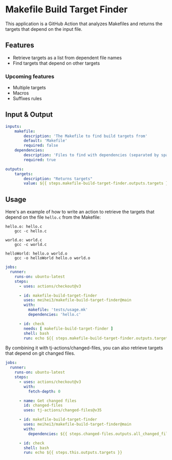 # Makefile Build Target Finder

This application is a GitHub Action that analyzes Makefiles and returns the targets that depend on the input file.

## Features

- Retrieve targets as a list from dependent file names
- Find targets that depend on other targets

### Upcoming features

- Multiple targets
- Macros
- Suffixes rules

## Input & Output

```yaml
inputs:
    makefile:
        description: 'The Makefile to find build targets from'
        default: 'Makefile'
        required: false
    dependencies:
        description: 'Files to find with dependencies (separated by spaces)'
        required: true

outputs:
    targets:
        description: "Returns targets"
        value: ${{ steps.makefile-build-target-finder.outputs.targets }}
```

## Usage

Here's an example of how to write an action to retrieve the targets that depend on the file `hello.c` from the Makefile:

```
hello.o: hello.c
    gcc -c hello.c

world.o: world.c
    gcc -c world.c

helloWorld: hello.o world.o
    gcc -o helloWorld hello.o world.o
```

```yaml
jobs:
  runner:
    runs-on: ubuntu-latest
    steps:
      - uses: actions/checkout@v3

      - id: makefile-build-target-finder
        uses: meihei3/makefile-build-target-finder@main
        with:
          makefile: 'tests/usage.mk'
          dependencies: 'hello.c'

      - id: check
        needs: [ makefile-build-target-finder ]
        shell: bash
        run: echo ${{ steps.makefile-build-target-finder.outputs.targets }} # -> "helloWorld hello.o"
```

By combining it with tj-actions/changed-files, you can also retrieve targets that depend on git changed files.

```yaml
jobs:
  runner:
    runs-on: ubuntu-latest
    steps:
      - uses: actions/checkout@v3
        with:
          fetch-depth: 0

      - name: Get changed files
        id: changed-files
        uses: tj-actions/changed-files@v35

      - id: makefile-build-target-finder
        uses: meihei3/makefile-build-target-finder@main
        with:
          dependencies: ${{ steps.changed-files.outputs.all_changed_files }}

      - id: check
        shell: bash
        run: echo ${{ steps.this.outputs.targets }}
```
